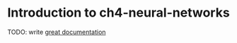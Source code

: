 # Introduction to ch4-neural-networks

TODO: write [great documentation](http://jacobian.org/writing/great-documentation/what-to-write/)
